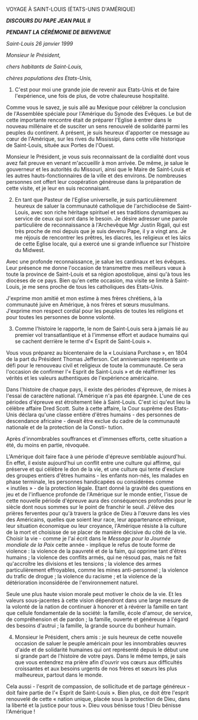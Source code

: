 VOYAGE À SAINT-LOUIS (ÉTATS-UNIS D'AMÉRIQUE)

***DISCOURS DU PAPE JEAN PAUL II***

***PENDANT LA CÉRÉMONIE DE BIENVENUE***

*Saint-Louis 26 janvier 1999*

*Monsieur le Président,*

*chers habitants de Saint-Louis,*

*chères populations des Etats-Unis,*

1. C'est pour moi une grande joie de revenir aux Etats-Unis et de faire l'expérience, une fois de plus, de votre chaleureuse hospitalité.

Comme vous le savez, je suis allé au Mexique pour célébrer la conclusion de l'Assemblée spéciale pour l'Amérique du Synode des Evêques. Le but de cette importante rencontre était de préparer l'Eglise à entrer dans le nouveau millénaire et de susciter un sens renouvelé de solidarité parmi les peuples du continent. A présent, je suis heureux d'apporter ce message au cœur de l'Amérique, sur les rives du Mississipi, dans cette ville historique de Saint-Louis, située aux Portes de l'Ouest.

Monsieur le Président, je vous suis reconnaissant de la cordialité dont vous avez fait preuve en venant m'accueillir à mon arrivée. De même, je salue le gouverneur et les autorités du Missouri, ainsi que le Maire de Saint-Louis et les autres hauts-fonctionnaires de la ville et des environs. De nombreuses personnes ont offert leur coopération généreuse dans la préparation de cette visite, et je leur en suis reconnaisant.

2. En tant que Pasteur de l'Eglise universelle, je suis particulièrement heureux de saluer la communauté catholique de l'archidiocèse de Saint-Louis, avec son riche héritage spirituel et ses traditions dynamiques au service de ceux qui sont dans le besoin. Je désire adresser une parole particulière de reconnaissance à l'Archevêque Mgr Justin Rigali, qui est très proche de moi depuis que je suis devenu Pape, il y a vingt ans. Je me réjouis de rencontrer les prêtres, les diacres, les religieux et les laïcs de cette Eglise locale, qui a exercé une si grande influence sur l'histoire du Midwest.

Avec une profonde reconnaissance, je salue les cardinaux et les évêques. Leur présence me donne l'occasion de transmettre mes meilleurs vœux à toute la province de Saint-Louis et sa région apostolique, ainsi qu'à tous les diocèses de ce pays. Bien qu'en cette occasion, ma visite se limite à Saint-Louis, je me sens proche de tous les catholiques des Etats-Unis.

J'exprime mon amitié et mon estime à mes frères chrétiens, à la communauté juive en Amérique, à nos frères et sœurs musulmans. J'exprime mon respect cordial pour les peuples de toutes les religions et pour toutes les personnes de bonne volonté.

3. Comme l'histoire le rapporte, le nom de Saint-Louis sera à jamais lié au premier vol transatlantique et à l'immense effort et audace humains qui se cachent derrière le terme d'« Esprit de Saint-Louis ».

Vous vous préparez au bicentenaire de la « Louisiana Purchase », en 1804 de la part du Président Thomas Jefferson. Cet anniversaire représente un défi pour le renouveau civil et religieux de toute la communauté. Ce sera l'occasion de confirmer l'« Esprit de Saint-Louis » et de réaffirmer les vérités et les valeurs authentiques de l'expérience américaine.

Dans l'histoire de chaque pays, il existe des périodes d'épreuve, de mises à l'essai de caractère national. l'Amérique n'a pas été épargnée. L'une de ces périodes d'épreuve est étroitement liée à Saint-Louis. C'est ici qu'eut lieu la célèbre affaire Dred Scott. Suite à cette affaire, la Cour suprême des Etats-Unis déclara qu'une classe entière d'êtres humains - des personnes de descendance africaine - devait être exclue du cadre de la communauté nationale et de la protection de la Consti- tution.

Après d'innombrables souffrances et d'immenses efforts, cette situation a été, du moins en partie, révoquée.

L'Amérique doit faire face à une période d'épreuve semblable aujourd'hui. En effet, il existe aujourd'hui un conflit entre une culture qui affirme, qui préserve et qui célèbre le don de la vie, et une culture qui tente d'exclure des groupes entiers d'êtres humains - les enfants non-nés, les malades en phase terminale, les personnes handicapées ou considérées comme « inutiles » - de la protection légale. Etant donné la gravité des questions en jeu et de l'influence profonde de l'Amérique sur le monde entier, l'issue de cette nouvelle période d'épreuve aura des conséquences profondes pour le siècle dont nous sommes sur le point de franchir le seuil. J'élève des prières ferventes pour qu'à travers la grâce de Dieu à l'œuvre dans les vies des Américains, quelles que soient leur race, leur appartenance ethnique, leur situation économique ou leur croyance, l'Amérique résiste à la culture de la mort et choisisse de se placer de manière décisive du côté de la vie. Choisir la vie - comme je l'ai écrit dans le *Message pour la Journée mondiale de la Paix* cette année - implique le refus de toute forme de violence : la violence de la pauvreté et de la faim, qui opprime tant d'êtres humains ; la violence des conflits armés, qui ne résoud pas, mais ne fait qu'accroître les divisions et les tensions ; la violence des armes particulièrement effroyables, comme les mines anti-personnel ; la violence du trafic de drogue ; la violence du racisme ; et la violence de la détérioration inconsidérée de l'environnement naturel.

Seule une plus haute vision morale peut motiver le choix de la vie. Et les valeurs sous-jacentes à cette vision dépendront dans une large mesure de la volonté de la nation de continuer à honorer et à révérer la famille en tant que cellule fondamentale de la société: la famille, école d'amour, de service, de compréhension et de pardon ; la famille, ouverte et généreuse à l'égard des besoins d'autrui ; la famille, la grande source du bonheur humain.

4. Monsieur le Président, chers amis : je suis heureux de cette nouvelle occasion de saluer le peuple américain pour les innombrables œuvres d'aide et de solidarité humaines qui ont représenté depuis le début une si grande part de l'histoire de votre pays. Dans le même temps, je sais que vous entendrez ma prière afin d'ouvrir vos cœurs aux difficultés croissantes et aux besoins urgents de nos frères et sœurs les plus malheureux, partout dans le monde.

Cela aussi - l'esprit de compassion, de sollicitude et de partage généreux - doit faire partie de l'« Esprit de Saint-Louis ». Bien plus, ce doit être l'esprit renouvelé de cette « nation unique, placée sous la protection de Dieu, dans la liberté et la justice pour tous ». Dieu vous bénisse tous ! Dieu bénisse l'Amérique !